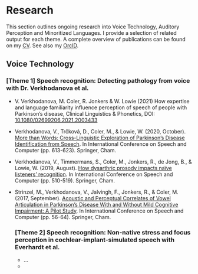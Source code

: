 # Research

This section outlines ongoing research into Voice Technology, Auditory Perception and Minoritized Languages.  I provide a selection of related output for each theme. A complete overview of publications can be found on my [CV](https://www.overleaf.com/read/hdtxvkzbzyzq).
See also my [OrcID](https://orcid.org/0000-0002-7631-5063).

## Voice Technology

### [Theme 1] Speech recognition: Detecting pathology from voice with Dr. Verkhodanova et al.
- V. Verkhodanova, M. Coler, R. Jonkers \& W. Lowie (2021) How expertise and language familiarity influence perception of speech of people with Parkinson’s disease, Clinical Linguistics \& Phonetics, DOI: [10.1080/02699206.2021.2003433](https://doi.org/10.1080/02699206.2021.2003433)
- Verkhodanova, V., Trčková, D., Coler, M., \& Lowie, W. (2020, October). [More than Words: Cross-Linguistic Exploration of Parkinson’s Disease Identification from Speech](https://research.rug.nl/en/publications/more-than-words-cross-linguistic-exploration-of-parkinsons-diseas). In International Conference on Speech and Computer (pp. 613-623). Springer, Cham.
- Verkhodanova, V., Timmermans, S., Coler, M., Jonkers, R., de Jong, B., \& Lowie, W. (2019, August). [How dysarthric prosody impacts naïve listeners’ recognition](https://research.rug.nl/en/publications/how-dysarthric-prosody-impacts-na%C3%AFve-listeners-recognition). In International Conference on Speech and Computer (pp. 510-519). Springer, Cham.
- Strinzel, M., Verkhodanova, V., Jalvingh, F., Jonkers, R., \& Coler, M. (2017, September). [Acoustic and Perceptual Correlates of Vowel Articulation in Parkinson’s Disease With and Without Mild Cognitive Impairment: A Pilot Study](https://research.rug.nl/en/publications/acoustic-and-perceptual-correlates-of-vowel-articulation-in-parki). In International Conference on Speech and Computer (pp. 56-64). Springer, Cham.
  
  ### [Theme 2] Speech recognition: Non-native stress and focus perception in cochlear-implant-simulated speech with  Everhardt et al.
  - ...
  - 
